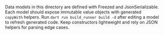 Data models in this directory are defined with Freezed and JsonSerializable.
Each model should expose immutable value objects with generated `copyWith` helpers.
Run `dart run build_runner build -d` after editing a model to refresh generated code.
Keep constructors lightweight and rely on JSON helpers for parsing edge cases.
